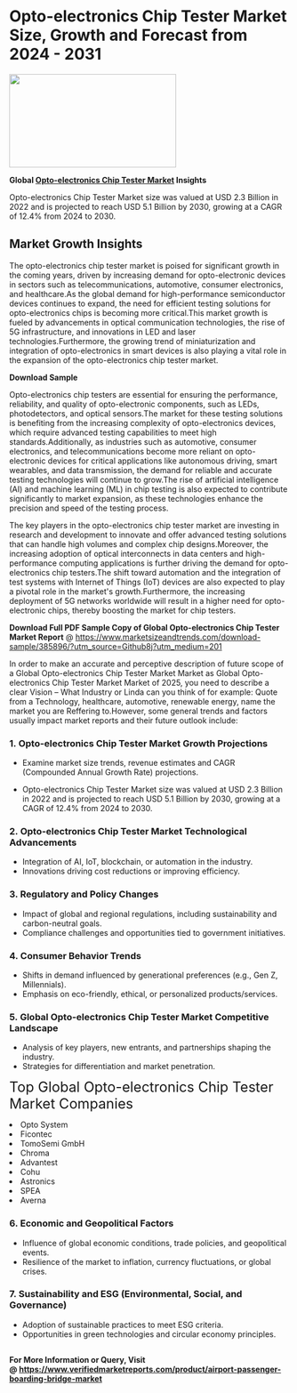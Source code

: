 <H1>Opto-electronics Chip Tester Market Size, Growth and Forecast from 2024 - 2031</H1><img class="aligncenter size-medium wp-image-584254" src="https://thirdeyenews.in/wp-content/uploads/2024/09/Global-Market-Research-300x168.jpeg" alt="" width="300" height="168" /><p><strong>Global&nbsp;<a href="https://www.marketsizeandtrends.com/download-sample/385896/?utm_source=Github8j?utm_medium=201">Opto-electronics Chip Tester Market</a> Insights</strong></p><p>Opto-electronics Chip Tester Market size was valued at USD 2.3 Billion in 2022 and is projected to reach USD 5.1 Billion by 2030, growing at a CAGR of 12.4% from 2024 to 2030.</p><p><h2>Market Growth Insights</h2> <p>The opto-electronics chip tester market is poised for significant growth in the coming years, driven by increasing demand for opto-electronic devices in sectors such as telecommunications, automotive, consumer electronics, and healthcare.As the global demand for high-performance semiconductor devices continues to expand, the need for efficient testing solutions for opto-electronics chips is becoming more critical.This market growth is fueled by advancements in optical communication technologies, the rise of 5G infrastructure, and innovations in LED and laser technologies.Furthermore, the growing trend of miniaturization and integration of opto-electronics in smart devices is also playing a vital role in the expansion of the opto-electronics chip tester market.</p> <p><strong>Download Sample</strong></p> <p>Opto-electronics chip testers are essential for ensuring the performance, reliability, and quality of opto-electronic components, such as LEDs, photodetectors, and optical sensors.The market for these testing solutions is benefiting from the increasing complexity of opto-electronics devices, which require advanced testing capabilities to meet high standards.Additionally, as industries such as automotive, consumer electronics, and telecommunications become more reliant on opto-electronic devices for critical applications like autonomous driving, smart wearables, and data transmission, the demand for reliable and accurate testing technologies will continue to grow.The rise of artificial intelligence (AI) and machine learning (ML) in chip testing is also expected to contribute significantly to market expansion, as these technologies enhance the precision and speed of the testing process.</p> <p>The key players in the opto-electronics chip tester market are investing in research and development to innovate and offer advanced testing solutions that can handle high volumes and complex chip designs.Moreover, the increasing adoption of optical interconnects in data centers and high-performance computing applications is further driving the demand for opto-electronics chip testers.The shift toward automation and the integration of test systems with Internet of Things (IoT) devices are also expected to play a pivotal role in the market's growth.Furthermore, the increasing deployment of 5G networks worldwide will result in a higher need for opto-electronic chips, thereby boosting the market for chip testers.</p> <p><span class=""><strong>Download Full PDF Sample Copy of Global Opto-electronics Chip Tester Market Report</strong> @ <a href="https://www.marketsizeandtrends.com/download-sample/385896/?utm_source=Github8j?utm_medium=201" target="_blank">https://www.marketsizeandtrends.com/download-sample/385896/?utm_source=Github8j?utm_medium=201</a></span></p><p>In order to make an accurate and perceptive description of future scope of a Global&nbsp;Opto-electronics Chip Tester Market Market as Global&nbsp;Opto-electronics Chip Tester Market Market of 2025, you need to describe a clear Vision &ndash; What Industry or Linda can you think of for example: Quote from a Technology, healthcare, automotive, renewable energy, name the market you are Reffering to.However, some general trends and factors usually impact market reports and their future outlook include:</p><h3>1.&nbsp;<strong>Opto-electronics Chip Tester Market Growth Projections</strong></h3><ul><li>Examine market size trends, revenue estimates and CAGR (Compounded Annual Growth Rate) projections.</li><li><p>Opto-electronics Chip Tester Market size was valued at USD 2.3 Billion in 2022 and is projected to reach USD 5.1 Billion by 2030, growing at a CAGR of 12.4% from 2024 to 2030.</p></li></ul><h3>2.&nbsp;<strong>Opto-electronics Chip Tester Market Technological Advancements</strong></h3><ul><li>Integration of AI, IoT, blockchain, or automation in the industry.</li><li>Innovations driving cost reductions or improving efficiency.</li></ul><h3>3.&nbsp;<strong>Regulatory and Policy Changes</strong></h3><ul><li>Impact of global and regional regulations, including sustainability and carbon-neutral goals.</li><li>Compliance challenges and opportunities tied to government initiatives.</li></ul><h3>4.&nbsp;<strong>Consumer Behavior Trends</strong></h3><ul><li>Shifts in demand influenced by generational preferences (e.g., Gen Z, Millennials).</li><li>Emphasis on eco-friendly, ethical, or personalized products/services.</li></ul><h3>5.&nbsp;<strong>Global Opto-electronics Chip Tester Market Competitive Landscape</strong></h3><ul><li>Analysis of key players, new entrants, and partnerships shaping the industry.</li><li>Strategies for differentiation and market penetration.</li></ul><p data-pm-slice="1 1 []"><span style="color: inherit; font-family: inherit; font-size: 25px;">Top Global Opto-electronics Chip Tester Market Companies</span></p><div class="" data-test-id=""><p><li>Opto System</li><li> Ficontec</li><li> TomoSemi GmbH</li><li> Chroma</li><li> Advantest</li><li> Cohu</li><li> Astronics</li><li> SPEA</li><li> Averna</li></p></div><h3>6.&nbsp;<strong>Economic and Geopolitical Factors</strong></h3><ul><li>Influence of global economic conditions, trade policies, and geopolitical events.</li><li>Resilience of the market to inflation, currency fluctuations, or global crises.</li></ul><h3>7.&nbsp;<strong>Sustainability and ESG (Environmental, Social, and Governance)</strong></h3><ul><li>Adoption of sustainable practices to meet ESG criteria.</li><li>Opportunities in green technologies and circular economy principles.</li></ul><h2><strong style="font-size: 14px;">For More Information or Query, Visit @&nbsp;</strong><a style="background-color: #ffffff; font-size: 14px;" href="https://www.marketsizeandtrends.com/report/opto-electronics-chip-tester-market/" target="_blank">https://www.verifiedmarketreports.com/product/airport-passenger-boarding-bridge-market</a></h2>